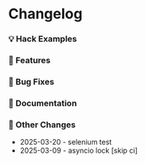 # Changelog


### 💡 Hack Examples


### 🚀 Features


### 🐛 Bug Fixes


### 📝 Documentation


### 🔧 Other Changes
* 2025-03-20 - selenium test
* 2025-03-09 - asyncio lock [skip ci]
